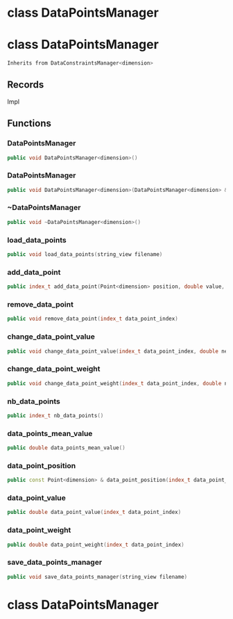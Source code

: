 # class DataPointsManager

# class DataPointsManager

```cpp
Inherits from DataConstraintsManager<dimension>
```

## Records

Impl

## Functions

### DataPointsManager

```cpp
public void DataPointsManager<dimension>()
```

### DataPointsManager

```cpp
public void DataPointsManager<dimension>(DataPointsManager<dimension> && other)
```

### ~DataPointsManager

```cpp
public void ~DataPointsManager<dimension>()
```

### load_data_points

```cpp
public void load_data_points(string_view filename)
```

### add_data_point

```cpp
public index_t add_data_point(Point<dimension> position, double value, double weight)
```

### remove_data_point

```cpp
public void remove_data_point(index_t data_point_index)
```

### change_data_point_value

```cpp
public void change_data_point_value(index_t data_point_index, double new_value)
```

### change_data_point_weight

```cpp
public void change_data_point_weight(index_t data_point_index, double new_weight)
```

### nb_data_points

```cpp
public index_t nb_data_points()
```

### data_points_mean_value

```cpp
public double data_points_mean_value()
```

### data_point_position

```cpp
public const Point<dimension> & data_point_position(index_t data_point_index)
```

### data_point_value

```cpp
public double data_point_value(index_t data_point_index)
```

### data_point_weight

```cpp
public double data_point_weight(index_t data_point_index)
```

### save_data_points_manager

```cpp
public void save_data_points_manager(string_view filename)
```

# class DataPointsManager
